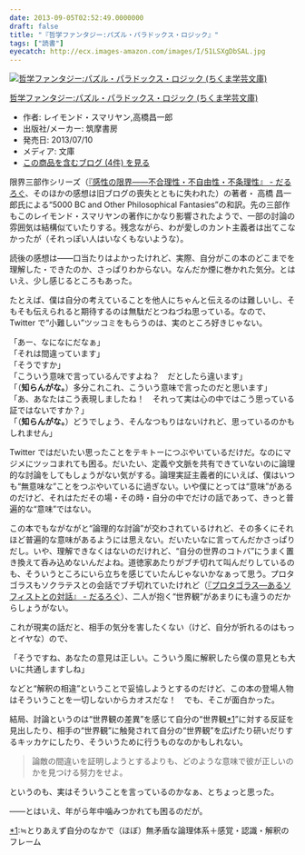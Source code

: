 ```yaml
---
date: 2013-09-05T02:52:49.0000000
draft: false
title: "『哲学ファンタジー:パズル・パラドックス・ロジック』"
tags: ["読書"]
eyecatch: http://ecx.images-amazon.com/images/I/51LSXgDbSAL.jpg
---
```

<p><div class="hatena-asin-detail"><a href="http://www.amazon.co.jp/exec/obidos/ASIN/4480095578/bestylesnet-22/"><img src="https://images-fe.ssl-images-amazon.com/images/I/51LSXgDbSAL._SL160_.jpg" class="hatena-asin-detail-image" alt="哲学ファンタジー:パズル・パラドックス・ロジック (ちくま学芸文庫)" title="哲学ファンタジー:パズル・パラドックス・ロジック (ちくま学芸文庫)"></a><div class="hatena-asin-detail-info"><p class="hatena-asin-detail-title"><a href="http://www.amazon.co.jp/exec/obidos/ASIN/4480095578/bestylesnet-22/">哲学ファンタジー:パズル・パラドックス・ロジック (ちくま学芸文庫)</a></p><ul><li><span class="hatena-asin-detail-label">作者:</span> レイモンド・スマリヤン,高橋昌一郎</li><li><span class="hatena-asin-detail-label">出版社/メーカー:</span> 筑摩書房</li><li><span class="hatena-asin-detail-label">発売日:</span> 2013/07/10</li><li><span class="hatena-asin-detail-label">メディア:</span> 文庫</li><li><a href="http://d.hatena.ne.jp/asin/4480095578/bestylesnet-22" target="_blank">この商品を含むブログ (4件) を見る</a></li></ul></div><div class="hatena-asin-detail-foot"></div></div></p><p>限界三部作シリーズ（<a href="https://blog.daruyanagi.jp/entry/2012/04/19/234210">&#x300E;&#x611F;&#x6027;&#x306E;&#x9650;&#x754C;&#x2015;&#x2015;&#x4E0D;&#x5408;&#x7406;&#x6027;&#x30FB;&#x4E0D;&#x81EA;&#x7531;&#x6027;&#x30FB;&#x4E0D;&#x6761;&#x7406;&#x6027;&#x300F; - &#x3060;&#x308B;&#x308D;&#x3050;</a>、そのほかの感想は旧ブログの喪失とともに失われた）の著者・ 高橋 昌一郎氏による“5000 BC and Other Philosophical Fantasies”の和訳。先の三部作もこのレイモンド・スマリヤンの著作にかなり影響されたようで、一部の討論の雰囲気は結構似ていたりする。残念ながら、わが愛しのカント主義者は出てこなかったが（それっぽい人はいなくもないような）。</p><p>読後の感想は――口当たりはよかったけれど、実際、自分がこの本のどこまでを理解した・できたのか、さっぱりわからない。なんだか煙に巻かれた気分。とはいえ、少し感じるところもあった。</p><p>たとえば、僕は自分の考えていることを他人にちゃんと伝えるのは難しいし、そもそも伝えられると期待するのは無駄だとつねづね思っている。なので、Twitter で“小難しい”ツッコミをもらうのは、実のところ好きじゃない。</p><p>「あー、なになにだなぁ」<br />
「それは間違っています」<br />
「そうですか」<br />
「こういう意味で言っているんですよね？　だとしたら違います」<br />
「（<b>知らんがな。</b>）多分これこれ、こういう意味で言ったのだと思います」<br />
「あ、あなたはこう表現しましたね！　それって実は心の中ではこう思っている証ではないですか？」<br />
「（<b>知らんがな。</b>）どうでしょう、そんなつもりはないけれど、思っているのかもしれません」</p><p>Twitter ではだいたい思ったことをテキトーにつぶやいているだけだ。なのにマジメにツッコまれても困る。だいたい、定義や文脈を共有できていないのに論理的な討論をしてもしょうがない気がする。論理実証主義者的にいえば、僕はいつも“無意味な”ことをつぶやいているに過ぎない。いや僕にとっては“意味”があるのだけど、それはただその場・その時・自分の中でだけの話であって、きっと普遍的な“意味”ではない。</p><p>この本でもながながと“論理的な討論”が交わされているけれど、その多くにそれほど普遍的な意味があるようには思えない。だいたいなに言ってんだかさっぱりだし。いや、理解できなくはないのだけれど、“自分の世界のコトバ”にうまく置き換えて呑み込めないんだよね。道徳家あたりがブチ切れて叫んだりしているのも、そういうところにいら立ちを感じていたんじゃないかなぁって思う。プロタゴラスもソクラテスとの会話でブチ切れていたけれど（<a href="https://blog.daruyanagi.jp/entry/2013/07/31/002616">&#x300E;&#x30D7;&#x30ED;&#x30BF;&#x30B4;&#x30E9;&#x30B9;&#x2015;&#x3042;&#x308B;&#x30BD;&#x30D5;&#x30A3;&#x30B9;&#x30C8;&#x3068;&#x306E;&#x5BFE;&#x8A71;&#x300F; - &#x3060;&#x308B;&#x308D;&#x3050;</a>）、二人が抱く“世界観”があまりにも違うのだからしょうがない。</p><p>これが現実の話だと、相手の気分を害したくない（けど、自分が折れるのはもっとイヤな）ので、</p><p>「そうですね、あなたの意見は正しい。こういう風に解釈したら僕の意見とも大いに共通しますしね」</p><p>などと“解釈の相違”ということで妥協しようとするのだけど、この本の登場人物はそういうことを一切しないからカオスだな！　でも、そこが面白かった。</p><p>結局、討論というのは“世界観の差異”を感じて自分の“世界観<a href="#f-b45e90f9" name="fn-b45e90f9" title="≒とりあえず自分のなかで（ほぼ）無矛盾な論理体系＋感覚・認識・解釈のフレーム">*1</a>”に対する反証を見出したり、相手の“世界観”に触発されて自分の“世界観”を広げたり研いだりするキッカケにしたり、そういうために行うものなのかもしれない。</p>

<blockquote>
<p>論敵の間違いを証明しようとするよりも、どのような意味で彼が正しいのかを見つける努力をせよ。</p>

</blockquote>
<p>というのも、実はそういうことを言っているのかなぁ、とちょっと思った。</p><p>――とはいえ、年がら年中噛みつかれても困るのだが。</p>
<div class="footnote">
<p class="footnote"><a href="#fn-b45e90f9" name="f-b45e90f9" class="footnote-number">*1</a><span class="footnote-delimiter">:</span><span class="footnote-text">≒とりあえず自分のなかで（ほぼ）無矛盾な論理体系＋感覚・認識・解釈のフレーム</span></p>
</div>